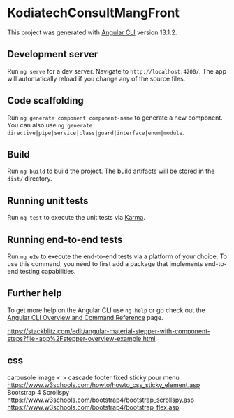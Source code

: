 # KodiatechConsultMangFront

This project was generated with [Angular CLI](https://github.com/angular/angular-cli) version 13.1.2.

## Development server

Run `ng serve` for a dev server. Navigate to `http://localhost:4200/`. The app will automatically reload if you change any of the source files.

## Code scaffolding

Run `ng generate component component-name` to generate a new component. You can also use `ng generate directive|pipe|service|class|guard|interface|enum|module`.

## Build

Run `ng build` to build the project. The build artifacts will be stored in the `dist/` directory.

## Running unit tests

Run `ng test` to execute the unit tests via [Karma](https://karma-runner.github.io).

## Running end-to-end tests

Run `ng e2e` to execute the end-to-end tests via a platform of your choice. To use this command, you need to first add a package that implements end-to-end testing capabilities.

## Further help

To get more help on the Angular CLI use `ng help` or go check out the [Angular CLI Overview and Command Reference](https://angular.io/cli) page.


https://stackblitz.com/edit/angular-material-stepper-with-component-steps?file=app%2Fstepper-overview-example.html


## css
carousole image < >
cascade
footer fixed
sticky pour menu
https://www.w3schools.com/howto/howto_css_sticky_element.asp
Bootstrap 4 Scrollspy
https://www.w3schools.com/bootstrap4/bootstrap_scrollspy.asp
https://www.w3schools.com/bootstrap4/bootstrap_flex.asp
